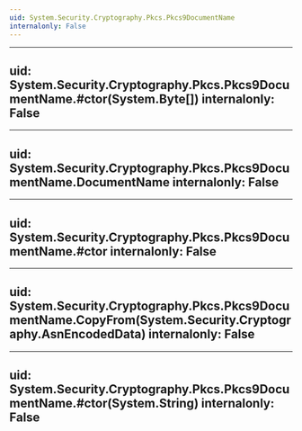 ```yaml
---
uid: System.Security.Cryptography.Pkcs.Pkcs9DocumentName
internalonly: False
---
```


---
uid: System.Security.Cryptography.Pkcs.Pkcs9DocumentName.#ctor(System.Byte[])
internalonly: False
---

---
uid: System.Security.Cryptography.Pkcs.Pkcs9DocumentName.DocumentName
internalonly: False
---

---
uid: System.Security.Cryptography.Pkcs.Pkcs9DocumentName.#ctor
internalonly: False
---

---
uid: System.Security.Cryptography.Pkcs.Pkcs9DocumentName.CopyFrom(System.Security.Cryptography.AsnEncodedData)
internalonly: False
---

---
uid: System.Security.Cryptography.Pkcs.Pkcs9DocumentName.#ctor(System.String)
internalonly: False
---
